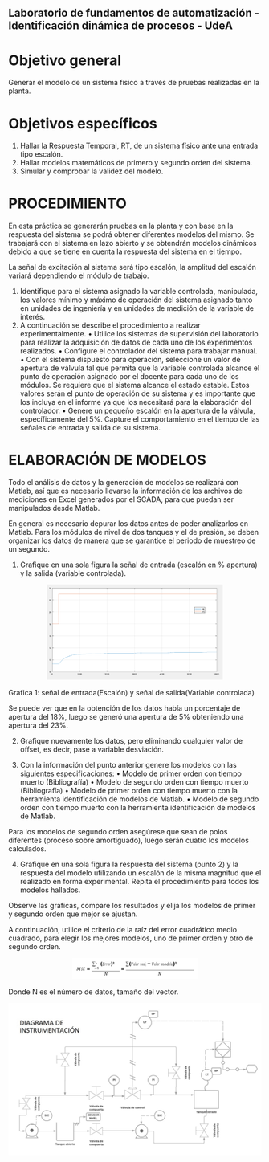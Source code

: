 ## Laboratorio de fundamentos de automatización - Identificación dinámica de procesos  - UdeA

# Objetivo general

Generar el modelo de un sistema físico a través de pruebas realizadas en la planta.

# Objetivos específicos

1.	Hallar la Respuesta Temporal, RT, de un sistema físico ante una entrada tipo escalón.
2.	Hallar modelos matemáticos de primero y segundo orden del sistema.
3.	Simular y comprobar la validez del modelo.


# PROCEDIMIENTO

En esta práctica se generarán pruebas en la planta y con base en la respuesta del sistema se podrá obtener diferentes modelos del mismo. Se trabajará con el sistema en lazo abierto y se obtendrán modelos dinámicos debido a que se tiene en cuenta la respuesta del sistema en el tiempo.

La señal de excitación al sistema será tipo escalón, la amplitud del escalón variará dependiendo el módulo de trabajo.
1.	Identifique para el sistema asignado la variable controlada, manipulada, los valores mínimo y máximo de operación del sistema asignado tanto en unidades de ingeniería y en unidades de medición de la variable de interés.
2.	A continuación se describe el procedimiento a realizar experimentalmente.
•	Utilice los sistemas de supervisión del laboratorio para realizar la adquisición de datos de cada uno de los experimentos realizados.
•	Configure el controlador del sistema para trabajar manual.
•	Con el sistema dispuesto para operación, seleccione un valor de apertura de válvula tal que permita que la variable controlada alcance el punto de operación asignado por el docente para cada uno de los módulos. Se requiere que el sistema alcance el estado estable. Estos valores serán el punto de operación de su sistema y es importante que los incluya en el informe ya que los necesitará para la elaboración del controlador.
•	Genere un pequeño escalón en la apertura de la válvula, específicamente del 5%. Capture el comportamiento en el tiempo de las señales de entrada y salida de su sistema.

# ELABORACIÓN DE MODELOS

Todo el análisis de datos y la generación de modelos se realizará con Matlab, así que es necesario llevarse la información de los archivos de mediciones en Excel generados por el SCADA, para que puedan ser manipulados desde Matlab.

En general es necesario depurar los datos antes de poder analizarlos en Matlab. Para los módulos de nivel de dos tanques y el de presión, se deben organizar los datos de manera que se garantice el periodo de muestreo de un segundo.

1.	Grafique en una sola figura la señal de entrada (escalón en % apertura) y la salida (variable controlada).

<p align="center">
  <img src="signal.png" width="350" title="hover text">
</p>

Grafica 1: señal de entrada(Escalón) y señal de salida(Variable controlada)

Se puede ver que en la obtención de los datos había un porcentaje de apertura del 18%, luego se generó una apertura de 5% obteniendo una apertura del 23%.

2.	Grafique nuevamente los datos, pero eliminando cualquier valor de offset, es decir, pase a variable desviación.

3.	Con la información del punto anterior genere los modelos con las siguientes especificaciones:
•	Modelo de primer orden con tiempo muerto (Bibliografía)
•	Modelo de segundo orden con tiempo muerto (Bibliografía)
•	Modelo de primer orden con tiempo muerto con la herramienta identificación de modelos de Matlab.
•	Modelo de segundo orden con tiempo muerto con la herramienta identificación de modelos de Matlab.

Para los modelos de segundo orden asegúrese que sean de polos diferentes (proceso sobre amortiguado), luego serán cuatro los modelos calculados.

4.	Grafique en una sola figura la respuesta del sistema (punto 2) y la respuesta del modelo utilizando un escalón de la misma magnitud que el realizado en forma experimental. Repita el procedimiento para todos los modelos hallados.

Observe las gráficas, compare los resultados y elija los modelos de primer y segundo orden que mejor se ajustan.

A continuación, utilice el criterio de la raíz del error cuadrático medio cuadrado, para elegir los mejores modelos, uno de primer orden y otro de segundo orden.

<p align="center">
  <img src="formula.png" width="250" title="hover text">
</p>

Donde N es el número de datos, tamaño del vector.

<p align="center">
  <img src="Diagrama.jpg" width="550" title="hover text">
</p>

